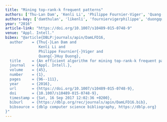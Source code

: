 ```yaml
---
title: "Mining top-rank-k frequent patterns"
authors: ['Thu-Lan Dam', 'Kenli Li', 'Philippe Fournier-Viger', 'Quang-Huy Duong']
authors-key: ['damthulan', 'likenli', 'fourniervigerphilippe', 'duongquanghuy']
year: "2016"
article-link: "https://doi.org/10.1007/s10489-015-0748-9"
venue: "Appl. Intell."
bibex: "@article{DBLP:journals/apin/DamLFD16,
  author    = {Thu{-}Lan Dam and
               Kenli Li and
               Philippe Fournier{-}Viger and
               Quang{-}Huy Duong},
  title     = {An efficient algorithm for mining top-rank-k frequent patterns},
  journal   = {Appl. Intell.},
  volume    = {45},
  number    = {1},
  pages     = {96--111},
  year      = {2016},
  url       = {https://doi.org/10.1007/s10489-015-0748-9},
  doi       = {10.1007/s10489-015-0748-9},
  timestamp = {Sat, 16 Sep 2017 12:02:36 +0200},
  biburl    = {https://dblp.org/rec/journals/apin/DamLFD16.bib},
  bibsource = {dblp computer science bibliography, https://dblp.org}
}"
---
```

